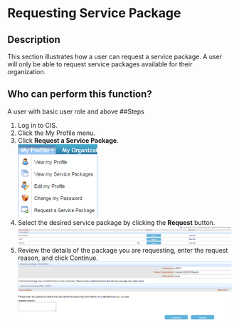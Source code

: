 # Requesting Service Package
## Description
This section illustrates how a user can request a service package. A user will only be able to request service packages available for their organization.
## Who can perform this function?
A user with basic user role and above
##Steps
1. Log in to CIS.
2. Click the My Profile menu.
3. Click **Request a Service Package**.     
![](rs-3.png)
4. Select the desired service package by clicking the **Request** button.
![](rs-4.png)
5. Review the details of the package you are requesting, enter the request reason, and click Continue.
![](rs-5.png)

